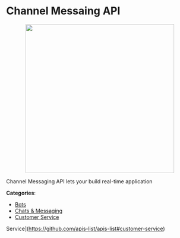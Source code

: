 # Channel Messaing API
<p align="center">
    <img width="400" src="https://raw.githubusercontent.com/apis-list/apis-list/apis/channel-messaing-api/logo_256x256.png" />
</p>

Channel Messaging API lets your build real-time application



**Categories**:
- [Bots](https://github.com/apis-list/apis-list#bots)
- [Chats & Messaging](https://github.com/apis-list/apis-list#chats-and-messaging)
- [Customer Service](https://github.com/apis-list/apis-list#customer-service)



 Service](https://github.com/apis-list/apis-list#customer-service)







